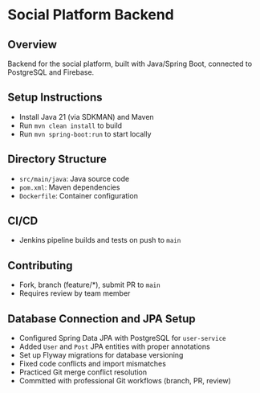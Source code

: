 # Social Platform Backend

## Overview
Backend for the social platform, built with Java/Spring Boot, connected to PostgreSQL and Firebase.

## Setup Instructions
- Install Java 21 (via SDKMAN) and Maven
- Run `mvn clean install` to build
- Run `mvn spring-boot:run` to start locally

## Directory Structure
- `src/main/java`: Java source code
- `pom.xml`: Maven dependencies
- `Dockerfile`: Container configuration

## CI/CD
- Jenkins pipeline builds and tests on push to `main`

## Contributing
- Fork, branch (feature/*), submit PR to `main`
- Requires review by team member

## Database Connection and JPA Setup
- Configured Spring Data JPA with PostgreSQL for `user-service`
- Added `User` and `Post` JPA entities with proper annotations
- Set up Flyway migrations for database versioning
- Fixed code conflicts and import mismatches
- Practiced Git merge conflict resolution
- Committed with professional Git workflows (branch, PR, review)
